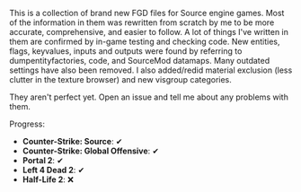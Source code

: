 This is a collection of brand new FGD files for Source engine games. Most of the information in them was rewritten from scratch by me to be more accurate, comprehensive, and easier to follow. A lot of things I've written in them are confirmed by in-game testing and checking code. New entities, flags, keyvalues, inputs and outputs were found by referring to dumpentityfactories, code, and SourceMod datamaps. Many outdated settings have also been removed. I also added/redid material exclusion (less clutter in the texture browser) and new visgroup categories.

They aren't perfect yet. Open an issue and tell me about any problems with them.

Progress:
- **Counter-Strike: Source**: ✔
- **Counter-Strike: Global Offensive**: ✔
- **Portal 2**: ✔
- **Left 4 Dead 2**: ✔
- **Half-Life 2**: ❌
